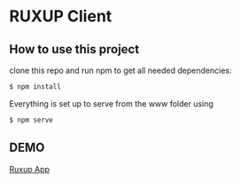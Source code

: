# RUXUP Client
## How to use this project
clone this repo and run npm to get all needed dependencies:

```bash
$ npm install
```


Everything is set up to serve from the www folder using
```bash
$ npm serve
```

## DEMO
[Ruxup App](http://ruxup-client.herokuapp.com   )